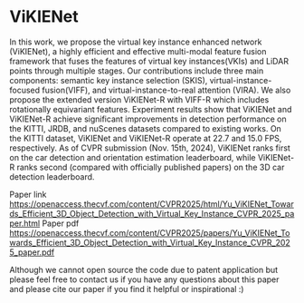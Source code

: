 # ViKIENet
In this work, we propose the virtual key instance enhanced network (ViKIENet), a highly efficient and effective multi-modal feature fusion
framework that fuses the features of virtual key instances(VKIs) and LiDAR points through multiple stages. Our contributions include three main components: semantic key
instance selection (SKIS), virtual-instance-focused fusion(VIFF), and virtual-instance-to-real attention (VIRA). We also propose the extended version ViKIENet-R with VIFF-R
which includes rotationally equivariant features. Experiment results show that ViKIENet and ViKIENet-R achieve significant improvements in detection performance on the
KITTI, JRDB, and nuScenes datasets compared to existing works. On the KITTI dataset, ViKIENet and ViKIENet-R operate at 22.7 and 15.0 FPS, respectively. As of CVPR submission (Nov. 15th, 2024), ViKIENet ranks first on the car detection and orientation estimation leaderboard, while ViKIENet-R ranks second (compared with officially published papers) on the 3D car detection leaderboard.

Paper link
https://openaccess.thecvf.com/content/CVPR2025/html/Yu_ViKIENet_Towards_Efficient_3D_Object_Detection_with_Virtual_Key_Instance_CVPR_2025_paper.html
Paper pdf
https://openaccess.thecvf.com/content/CVPR2025/papers/Yu_ViKIENet_Towards_Efficient_3D_Object_Detection_with_Virtual_Key_Instance_CVPR_2025_paper.pdf

Although we cannot open source the code due to patent application but please feel free to contact us if you have any questions about this paper and please cite our paper if you find it helpful or inspirational :)
